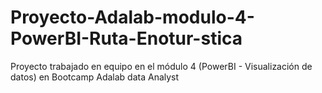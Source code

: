 # Proyecto-Adalab-modulo-4-PowerBI-Ruta-Enotur-stica
Proyecto trabajado en equipo en el módulo 4 (PowerBI - Visualización de datos) en Bootcamp Adalab data Analyst
